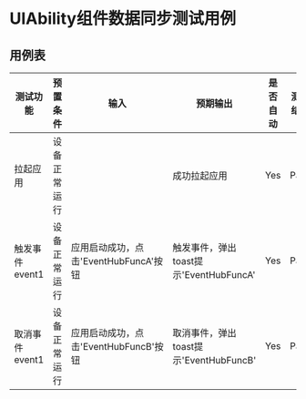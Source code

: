 # UIAbility组件数据同步测试用例

## 用例表

| 测试功能          | 预置条件     | 输入                         | 预期输出                          | 是否自动 | 测试结果 |
|---------------| ------------ |----------------------------|-------------------------------|------| -------- |
| 拉起应用          | 设备正常运行 |                            | 成功拉起应用                        | Yes  | Pass     |
| 触发事件event1    | 设备正常运行 | 应用启动成功，点击'EventHubFuncA'按钮 | 触发事件，弹出toast提示'EventHubFuncA' | Yes  | Pass     |
| 取消事件event1    | 设备正常运行 | 应用启动成功，点击'EventHubFuncB'按钮 | 取消事件，弹出toast提示'EventHubFuncB' | Yes  | Pass     |

